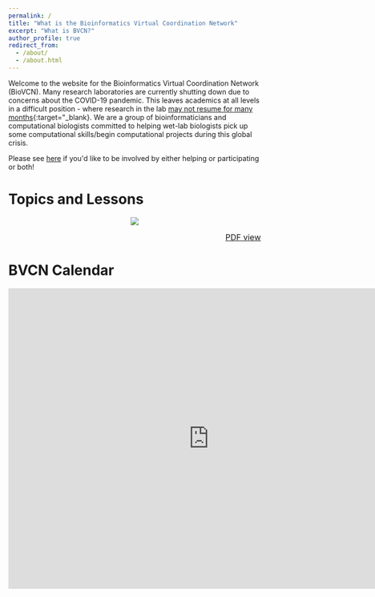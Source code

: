 ```yaml
---
permalink: /
title: "What is the Bioinformatics Virtual Coordination Network"
excerpt: "What is BVCN?"
author_profile: true
redirect_from: 
  - /about/
  - /about.html
---
```


Welcome to the website for the Bioinformatics Virtual Coordination Network (BioVCN). Many research laboratories are currently shutting down due to concerns about the COVID-19 pandemic. This leaves academics at all levels in a difficult position - where research in the lab [may not resume for many months](https://www.imperial.ac.uk/mrc-global-infectious-disease-analysis/news--wuhan-coronavirus/?fbclid=IwAR2vwiQNBs_lisviJG3d2VAl-etCEuVsMCGEV09YEilvrwTL1Zwv0Qd34Dg){:target="_blank}. We are a group of bioinformaticians and computational biologists committed to helping wet-lab biologists pick up some computational skills/begin computational projects during this global crisis. 

Please see [here](https://biovcnet.github.io/_pages/get-involved/) if you'd like to be involved by either helping or participating or both!

# Topics and Lessons

<center>
<a href="images/BVCN-overview-of-topics-and-lessons-v1.pdf"><img src="images/BVCN-overview-of-topics-and-lessons-v1.svg"></a>
</center>

<p align="right"><a href="images/BVCN-overview-of-topics-and-lessons-v1.pdf"><font size="3">PDF view</font></a></p>


# BVCN Calendar

<iframe src="https://calendar.google.com/calendar/embed?height=600&amp;wkst=1&amp;bgcolor=%23ffffff&amp;ctz=America%2FLos_Angeles&amp;src=amM5a2hkNGxnb21rYWtrMDU5N25ycDl1dmdAZ3JvdXAuY2FsZW5kYXIuZ29vZ2xlLmNvbQ&amp;color=%237986CB&amp;showTitle=0&amp;showPrint=0&amp;showCalendars=0&amp;mode=WEEK" style="border-width:0" width="800" height="600" frameborder="0" scrolling="no"></iframe>
